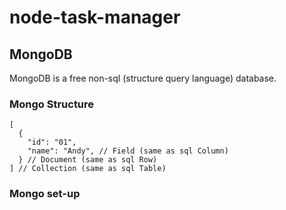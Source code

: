 # node-task-manager

## MongoDB
MongoDB is a free non-sql (structure query language) database.

### Mongo Structure
```
[
  {
    "id": "01",
    "name": "Andy", // Field (same as sql Column)
  } // Document (same as sql Row)
] // Collection (same as sql Table)
```

### Mongo set-up
